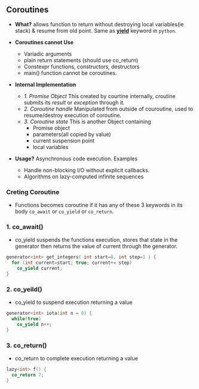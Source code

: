 ## Coroutines
- **What?** allows function to return without destroying local variables(ie stack) & resume from old point. Same as **[yield](/Languages/ScriptingLanguages/Python/Keywords/Yeild/README.md)** keyword in `python`.
- **Coroutines cannot Use**
  - Variadic arguments
  - plain return statements (should use co_return)
  - Constexpr functions, constructors, destructors
  - main() function cannot be coroutines.
- **Internal Implementation**
  - *1.* *Promise Object* This created by courtine internally, croutine submits its *result* or *exception* through it.
  - *2.* *Coroutine handle* Manipulated from outside of couroutine, used to resume/destroy execution of coroutine.
  - *3.* *Coroutine state* This is another Object containing
     - Promise object
     - parameters(all copied by value)
     - current suspension point
     - local variables
     
- **Usage?** Asynchronous code execution. Examples
  - Handle non-blocking I/O without explicit callbacks.
  - Algorithms on lazy-computed infinite sequences

### Creting Coroutine
- Functions becomes coroutine if it has any of these 3 keywords in its body `co_await` or `co_yield` or `co_return`.

### 1. co_await()
- co_yield suspends the functions execution, stores that state in the generator<int> then returns the value of current through the generator<int>.
```c++
generator<int> get_integers( int start=0, int step=1 ) {
  for (int current=start; true; current+= step)
    co_yield current;
}
```
  
### 2. co_yeild()
- co_yield to suspend execution returning a value
```c++
generator<int> iota(int n = 0) {
  while(true)
    co_yield n++;
}
```

### 3. co_return()
- co_return to complete execution returning a value
```c++
lazy<int> f() {
  co_return 7;
}
```
